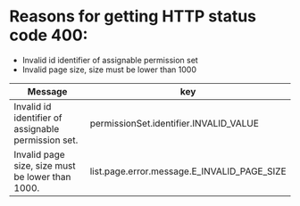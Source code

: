 # Reasons for getting HTTP status code 400:

* Invalid id identifier of assignable permission set
* Invalid page size, size must be lower than 1000

| Message | key
--- | --- |
| Invalid id identifier of assignable permission set. | permissionSet.identifier.INVALID_VALUE
| Invalid page size, size must be lower than 1000. | list.page.error.message.E_INVALID_PAGE_SIZE
